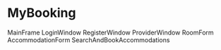 # MyBooking
MainFrame
LoginWindow
RegisterWindow
ProviderWindow
RoomForm
AccommodationForm
SearchAndBookAccommodations

